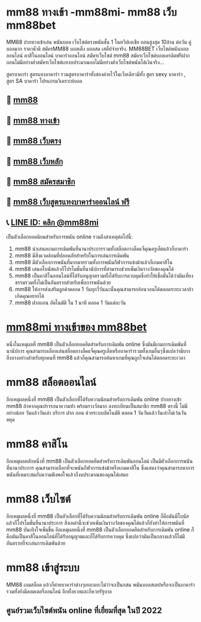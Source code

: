 # mm88 ทางเข้า **-mm88mi-** **mm88 เว็บ** **mm88bet**

MM88 ปากทางเข้าเล่น พนันบอล เว็บไซต์ตรงพนันชั้น 1 ในทวีปเอเชีย ถอนสูงสุด 10ล้าน ต่อวัน คู่บอลมาก ราคาน้ำดี สมัครMM88 บอลเต็ง บอลสด เสต็ปจ่ายจริง.
MM88BET เว็บไซต์พนันบอลออนไลน์ คาสิโนออนไลน์ บาคาร่าออนไลน์ สมัครเว็บไซต์ mm88 สมัครเว็บไซต์บอลเครดิตฟรีฝากถอนไม่มีอย่างต่ำสมัครเว็บไซต์เเทงบประมาณอลไม่มีอย่างต่ำเว็บไซต์พนันได้เงินจริง...

สูตรบาคาร่า สูตรแทงบาคาร่า รวมสูตรบาคาร่าทั้งสองค่ายไว้ในเว็บเดียวมีทั้ง สูตร sexy บาคาร่า , สูตร SA บาคาร่า โปรแกรมวิเคราะห์บอล

## 💪 [mm88 ](https://liff.line.me/1654532114-m7GQ2Qxj?aff=mm8eb15230)

## 💪 [mm88 ทางเข้า](https://liff.line.me/1654532114-m7GQ2Qxj?aff=mm8eb15230)

## 💪 [mm88 เว็บตรง](https://liff.line.me/1654532114-m7GQ2Qxj?aff=mm8eb15230)

## 💪 [mm88 เว็บหลัก](https://liff.line.me/1654532114-m7GQ2Qxj?aff=mm8eb15230)

## 💪 [mm88 สมัครสมาชิก](https://liff.line.me/1654532114-m7GQ2Qxj?aff=mm8eb15230)

## 💪 [mm88 เว็บสูตรแทงบาคาร่าออนไลน์ ฟรี](https://liff.line.me/1654532114-m7GQ2Qxj?aff=mm8eb15230)

## 📞 [LINE ID: คลิก @mm88mi](https://line.me/R/ti/p/%40131jwaww)

เป็นตัวเลือกยอดนิยมสําหรับการพนัน online รวมถึงสาเหตุต่อไปนี้:

1. mm88 นําเสนอเกมการเดิมพันที่นานาประการรวมทั้งสล็อตกางล็คแจ็คุณครูเล็ตแล้วก็บาคาร่า
2. mm88 มีสิ่งแวดล้อมที่ปลอดภัยสำหรับในการเล่นการเดิมพัน
3. mm88 มีตัวเลือกการพนันที่มากมายรวมทั้งการพนันกีฬาการแข่งม้าแล้วก็เกมคาสิโน
4. mm88 เสนอโบนัสแล้วก็โปรโมชั่นที่นานัปการที่สามารถช่วยเพิ่มเงินรางวัลของคุณได้
5. mm88 เป็นคาสิโนออนไลน์ที่ได้รับอนุญาตรวมทั้งได้รับการควบคุมซึ่งทําให้เชื่อมั่นได้ว่ามันเที่ยงธรรมรวมทั้งไม่เป็นอันตรายสำหรับเพื่อการพนันด้วย
6. mm88 ให้การส่งเสริมลูกค้าตลอด 1 วันทุกวี่วันฉะนั้นคุณสามารถอ้อนวอนได้ตลอดระยะเวลาถ้าเกิดคุณอยากได้
7. mm88 ฝากถอน อัตโนมัติ ใน 1 นาที ตลอด 1 วันแต่ละวัน

# [mm88mi ทางเข้าของ mm88bet](https://liff.line.me/1654532114-m7GQ2Qxj?aff=mm8eb15230)

หนึ่งในเหตุผลที่ mm88 เป็นตัวเลือกยอดฮิตสําหรับการเดิมพัน online ซึ่งมันมีเกมการเดิมพันที่นานัปการ คุณสามารถเลือกเล่นสล็อตกางล็คแจ็คุณครูเล็ตหรือบาคาร่ารวมทั้งเกมอื่นๆซึ่งแปลว่ามีบางสิ่งบางอย่างสําหรับทุกคนที่ mm88 แล้วก็คุณสามารถค้นหาเกมที่คุณถูกใจเล่นได้ตลอดระยะเวลา

# mm88 สล็อตออนไลน์

อีกเหตุผลหนึ่งที่ mm88 เป็นตัวเลือกที่ได้รับความนิยมสําหรับการเดิมพัน online ปากทางเข้า mm88 ถ้าหากคุณปรารถนาความท้า พร้อมรางวัลมาก ลงทะเบียนเป็นสมาชิก mm88 ตรงนี้ ไม่มีอย่างน้อย วันแล้ววันเล่า บริการ ฝาก ถอน ด้วยระบบอัตโนมัติ ตลอด 1 วันวันแล้ววันเล่าไม่เว้นวันหยุด

# mm88 คาสิโน

อีกเหตุผลหลักหนึ่งที่ mm88 เป็นตัวเลือกยอดฮิตสําหรับการเดิมพันออนไลน์ เป็นมีตัวเลือกการพนันที่นานาประการ คุณสามารถเลือกที่จะพนันกีฬาการแข่งม้าหรือเกมคาสิโน ซึ่งแสดงว่าคุณสามารถหาการพนันที่เหมาะสมกับความพึงพอใจแล้วก็งบประมาณของคุณได้เสมอ

# mm88 เว็บไซต์

อีกเหตุผลหนึ่งที่ mm88 เป็นตัวเลือกที่ได้รับความนิยมสําหรับการเดิมพัน online ก็คือมันมีโบนัสแล้วก็โปรโมชั่นที่นานาประการ สิ่งเหล่านี้จะช่วยเพิ่มเงินรางวัลของคุณได้แล้วก็ยังทําให้การพนันที่ mm88 บันเทิงใจเพิ่มขึ้น อีกเหตุผลหนึ่งที่ mm88 เป็นตัวเลือกยอดฮิตสําหรับการเดิมพัน online ก็คือมันเป็นคาสิโนออนไลน์ที่ได้รับอนุญาตและก็ได้รับการควบคุม ซึ่งแปลว่ามันเป็นกลางแล้วก็ไม่มีอันตรายที่จะเล่นการเดิมพันด้วย

# mm88 เข้าสู่ระบบ

MM88 เกมสล็อต แล้วก็ค่ายบาคาร่าต่างๆเยอะแยะไม่ว่าจะเป็นกสน พนันบอลสเตปหรือจะเป็นบาคาร่า รวมทั้งยังมีลอตเตอรี่ออนไลน์ อีกทั้งหวยและก็หวยรัฐบาล

## ศูนย์รวมเว็บไซต์พนัน online ที่เยี่ยมที่สุด ในปี 2022